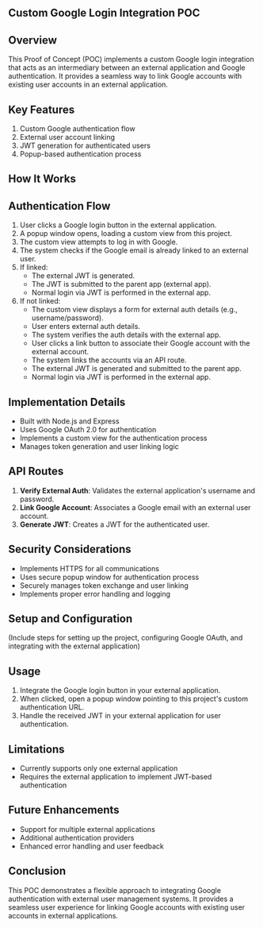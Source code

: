 ## Custom Google Login Integration POC

## **Overview**

This Proof of Concept (POC) implements a custom Google login integration that acts as an intermediary between an external application and Google authentication. It provides a seamless way to link Google accounts with existing user accounts in an external application.

## **Key Features**

1. Custom Google authentication flow
2. External user account linking
3. JWT generation for authenticated users
4. Popup-based authentication process

## **How It Works**

## **Authentication Flow**

1. User clicks a Google login button in the external application.
2. A popup window opens, loading a custom view from this project.
3. The custom view attempts to log in with Google.
4. The system checks if the Google email is already linked to an external user.
5. If linked:
    - The external JWT is generated.
    - The JWT is submitted to the parent app (external app).
    - Normal login via JWT is performed in the external app.
6. If not linked:
    - The custom view displays a form for external auth details (e.g., username/password).
    - User enters external auth details.
    - The system verifies the auth details with the external app.
    - User clicks a link button to associate their Google account with the external account.
    - The system links the accounts via an API route.
    - The external JWT is generated and submitted to the parent app.
    - Normal login via JWT is performed in the external app.

## **Implementation Details**

- Built with Node.js and Express
- Uses Google OAuth 2.0 for authentication
- Implements a custom view for the authentication process
- Manages token generation and user linking logic

## **API Routes**

1. **Verify External Auth**: Validates the external application's username and password.
2. **Link Google Account**: Associates a Google email with an external user account.
3. **Generate JWT**: Creates a JWT for the authenticated user.

## **Security Considerations**

- Implements HTTPS for all communications
- Uses secure popup window for authentication process
- Securely manages token exchange and user linking
- Implements proper error handling and logging

## **Setup and Configuration**

(Include steps for setting up the project, configuring Google OAuth, and integrating with the external application)

## **Usage**

1. Integrate the Google login button in your external application.
2. When clicked, open a popup window pointing to this project's custom authentication URL.
3. Handle the received JWT in your external application for user authentication.

## **Limitations**

- Currently supports only one external application
- Requires the external application to implement JWT-based authentication

## **Future Enhancements**

- Support for multiple external applications
- Additional authentication providers
- Enhanced error handling and user feedback

## **Conclusion**

This POC demonstrates a flexible approach to integrating Google authentication with external user management systems. It provides a seamless user experience for linking Google accounts with existing user accounts in external applications.